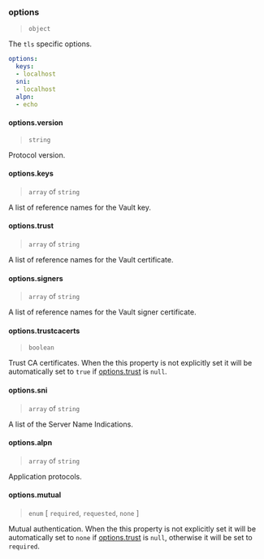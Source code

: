### options

> `object`

The `tls` specific options.

```yaml
options:
  keys:
  - localhost
  sni:
  - localhost
  alpn:
  - echo
```

#### options.version

> `string`

Protocol version.

#### options.keys

> `array` of `string`

A list of reference names for the Vault key.

#### options.trust

> `array` of `string`

A list of reference names for the Vault certificate.

#### options.signers

> `array` of `string`

A list of reference names for the Vault signer certificate.

#### options.trustcacerts

> `boolean`

Trust CA certificates. When the this property is not explicitly set it will be automatically set to `true` if [options.trust](#options-trust) is `null`.

#### options.sni

> `array` of `string`

A list of the Server Name Indications.

#### options.alpn

> `array` of `string`

Application protocols.

#### options.mutual

> `enum` [ `required`, `requested`, `none` ]

Mutual authentication. When the this property is not explicitly set it will be automatically set to `none` if [options.trust](#options-trust) is `null`, otherwise it will be set to `required`.
